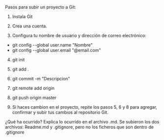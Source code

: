 Pasos para subir un proyecto a Git:

1. Instala Git

2. Crea una cuenta.

3. Configura tu nombre de usuario y dirección de correo electrónico:

 - git config --global user.name "Nombre"
 - git config --global user.email "@email.com"

4. git init

5. git add .

6. git commit -m "Descripcion"

7. git remote add origin <URL>

8. git push origin master

9. Si haces cambion en el proyecto, repite los pasos 5, 6 y 8 para agregar, confirmar y subir tus cambios al repositorio Git.



 ¿Qué ha ocurrido? Explica lo ocurrido en el archivo .md.
 Se subieron los dos archivos: Readme.md y .gitignore, pero no los ficheros que son dentro de .gitignore